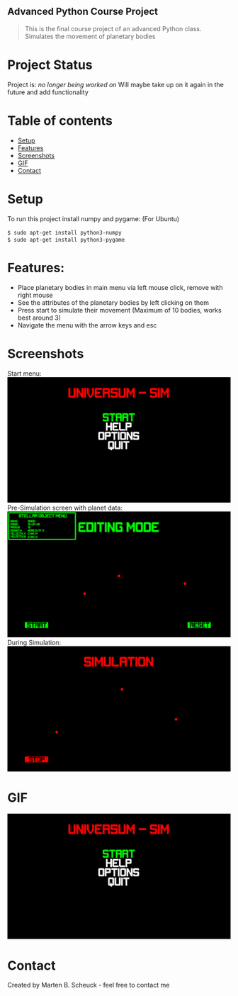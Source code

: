 ## Advanced Python Course Project
>This is the final course project of an advanced Python class.
>Simulates the movement of planetary bodies

# Project Status
Project is: _no longer being worked on_ 
Will maybe take up on it again in the future and add functionality

# Table of contents
* [Setup](#Setup)
* [Features](#Features)
* [Screenshots](#Screenshots)
* [GIF](#GIF)
* [Contact](#Contact)

# Setup
To run this project install numpy and pygame: (For Ubuntu)
```
$ sudo apt-get install python3-numpy
$ sudo apt-get install python3-pygame
```

# Features:
* Place planetary bodies in main menu via left mouse click, remove with right mouse
* See the attributes of the planetary bodies by left clicking on them
* Press start to simulate their movement (Maximum of 10 bodies, works best around 3)
* Navigate the menu with the arrow keys and esc

# Screenshots
Start menu:
![Start menu](./img/start_menu.png)
Pre-Simulation screen with planet data:
![Pre-Simulation](./img/pre_simulation.png)
During Simulation:
![During Simulation](./img/during_simulation.png)

# GIF
<img src="./img/PlanetSimulation.gif" width="800">

# Contact
Created by Marten B. Scheuck - feel free to contact me

<!-- Optional -->
<!-- ## License -->
<!-- This project is open source and available under the CDDL-1.0(). -->
